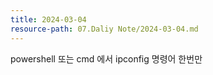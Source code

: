 ```yaml
---
title: 2024-03-04
resource-path: 07.Daliy Note/2024-03-04.md
---
```

powershell 또는 cmd 에서
ipconfig 명령어 한번만